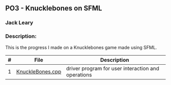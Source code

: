 ## PO3 - Knucklebones on SFML
### Jack Leary
### Description:
This is the progress I made on a Knucklebones game made using SFML.

|   #   | File            | Description                                        |
| :---: | --------------- | -------------------------------------------------- |
|   1   | [KnuckleBones.cpp](https://github.com/jackleary271/2143-OOP/blob/main/Assignments/PO3/KnuckleBones.cpp)       | driver program for user interaction and operations |
